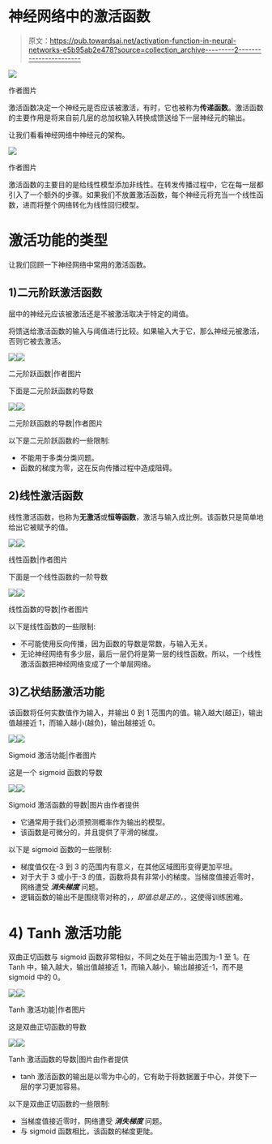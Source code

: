 # 神经网络中的激活函数

> 原文：<https://pub.towardsai.net/activation-function-in-neural-networks-e5b95ab2e478?source=collection_archive---------2----------------------->

![](img/f16f1e157f7554599d1d9e8e62c235ef.png)

作者图片

激活函数决定一个神经元是否应该被激活，有时，它也被称为**传递函数**。激活函数的主要作用是将来自前几层的总加权输入转换成馈送给下一层神经元的输出。

让我们看看神经网络中神经元的架构。

![](img/c7ac87f79e4565ab536d2ed803d6ea46.png)

作者图片

激活函数的主要目的是给线性模型添加非线性。在转发传播过程中，它在每一层都引入了一个额外的步骤。如果我们不放置激活函数，每个神经元将充当一个线性函数，进而将整个网络转化为线性回归模型。

# 激活功能的类型

让我们回顾一下神经网络中常用的激活函数。

## 1)二元阶跃激活函数

层中的神经元应该被激活还是不被激活取决于特定的阈值。

将馈送给激活函数的输入与阈值进行比较。如果输入大于它，那么神经元被激活，否则它被去激活。

![](img/b7ae64a75484d200af4c0308629b6f83.png)![](img/b24767f69de5656f58a08292b254b0c5.png)

二元阶跃函数|作者图片

下面是二元阶跃函数的导数

![](img/9a61d4fefdea75e26e92a26ca223b1ef.png)![](img/df8f27921ba2f0a2c30833eaa73f090b.png)

二元阶跃函数的导数|作者图片

以下是二元阶跃函数的一些限制:

*   不能用于多类分类问题。
*   函数的梯度为零，这在反向传播过程中造成阻碍。

## 2)线性激活函数

线性激活函数，也称为**无激活**或**恒等函数**，激活与输入成比例。该函数只是简单地给出它被赋予的值。

![](img/b5fa9c984c556049dcdd0068d0ea230f.png)![](img/bdde6d91392d02200b603244503aff7c.png)

线性函数|作者图片

下面是一个线性函数的一阶导数

![](img/2f5949fbaf7cba1b9f5e3eed389c62c4.png)![](img/3279286746e6394df137a2ad03c63436.png)

线性函数的导数|作者图片

以下是线性函数的一些限制:

*   不可能使用反向传播，因为函数的导数是常数，与输入无关。
*   无论神经网络有多少层，最后一层仍将是第一层的线性函数。所以，一个线性激活函数把神经网络变成了一个单层网络。

## 3)乙状结肠激活功能

该函数将任何实数值作为输入，并输出 0 到 1 范围内的值。输入越大(越正)，输出值越接近 1，而输入越小(越负)，输出越接近 0。

![](img/551c20ae52884900cdd164120e3b0512.png)![](img/3c5fea018433c5b907b69e73e4ad771a.png)

Sigmoid 激活功能|作者图片

这是一个 sigmoid 函数的导数

![](img/cb4f963dc40172e2fea2f43d97fb2240.png)![](img/7070061c63ca882a1ecf14350a8a12cf.png)

Sigmoid 激活函数的导数|图片由作者提供

*   它通常用于我们必须预测概率作为输出的模型。
*   该函数是可微分的，并且提供了平滑的梯度。

以下是 sigmoid 函数的一些限制:

*   梯度值仅在-3 到 3 的范围内有意义，在其他区域图形变得更加平坦。
*   对于大于 3 或小于-3 的值，函数将具有非常小的梯度。当梯度值接近零时，网络遭受 ***消失梯度*** 问题。
*   逻辑函数的输出不是围绕零对称的，*，即值总是正的，*，这使得训练困难。

# 4) Tanh 激活功能

双曲正切函数与 sigmoid 函数非常相似，不同之处在于输出范围为-1 至 1。在 Tanh 中，输入越大，输出值越接近 1，而输入越小，输出越接近-1，而不是 sigmoid 中的 0。

![](img/3ac2749061ab9a3e5f988b3bcace89ef.png)![](img/a47a29c6016166c41bcea440055fef05.png)

Tanh 激活功能|作者图片

这是双曲正切函数的导数

![](img/1ba311edef972b741b5ec2d0312acfa7.png)![](img/13864b3cb59f3af09bdde75a6576a2e7.png)

Tanh 激活函数的导数|图片由作者提供

*   tanh 激活函数的输出是以零为中心的，它有助于将数据置于中心，并使下一层的学习更加容易。

以下是双曲正切函数的一些限制:

*   当梯度值接近零时，网络遭受 ***消失梯度*** 问题。
*   与 sigmoid 函数相比，该函数的梯度更陡。